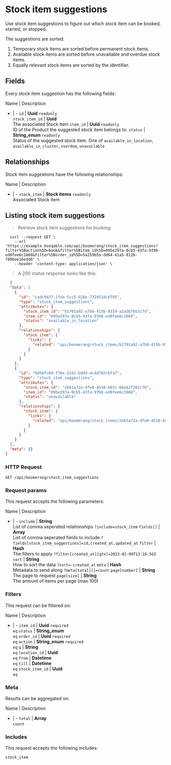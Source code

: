 # Stock item suggestions

Use stock item suggestions to figure out which stock item can be booked,
started, or stopped.

The suggestions are sorted:
  1. Temporary stock items are sorted before permanent stock items.
  2. Available stock items are sorted before unavailable and overdue stock items.
  3. Equally relevant stock items are sorted by the identifier.

## Fields
Every stock item suggestion has the following fields:

Name | Description
- | -
`id` | **Uuid** `readonly`<br>
`stock_item_id` | **Uuid** <br>The associated Stock item
`item_id` | **Uuid** `readonly`<br>ID of the Product the suggested stock item belongs to.
`status` | **String_enum** `readonly`<br>Status of the suggested stock item. One of `available_in_location`, `available_in_cluster`, `overdue`, `unavailable` 


## Relationships
Stock item suggestions have the following relationships:

Name | Description
- | -
`stock_item` | **Stock items** `readonly`<br>Associated Stock item


## Listing stock item suggestions



> Retrieve stock item suggestions for booking:

```shell
  curl --request GET \
    --url 'https://example.booqable.com/api/boomerang/stock_item_suggestions?filter%5Baction%5D=book&filter%5Bitem_id%5D=095e297a-0cb5-43fa-9398-ed0fee6c1868&filter%5Border_id%5D=5a259b5a-dd64-41a5-8126-f896ee16edd0' \
    --header 'content-type: application/json' \
```

> A 200 status response looks like this:

```json
  {
  "data": [
    {
      "id": "cadc9437-1fda-5cc5-b26e-732451dc6f05",
      "type": "stock_item_suggestions",
      "attributes": {
        "stock_item_id": "b1701a92-a7b8-415b-9319-a1a5b7b53c7d",
        "item_id": "095e297a-0cb5-43fa-9398-ed0fee6c1868",
        "status": "available_in_location"
      },
      "relationships": {
        "stock_item": {
          "links": {
            "related": "api/boomerang/stock_items/b1701a92-a7b8-415b-9319-a1a5b7b53c7d"
          }
        }
      }
    },
    {
      "id": "6850fc04-f76e-5341-bdd9-ec4d702c6fa7",
      "type": "stock_item_suggestions",
      "attributes": {
        "stock_item_id": "2e61a72a-dfe0-4510-b03c-6ba42f282cf0",
        "item_id": "095e297a-0cb5-43fa-9398-ed0fee6c1868",
        "status": "unavailable"
      },
      "relationships": {
        "stock_item": {
          "links": {
            "related": "api/boomerang/stock_items/2e61a72a-dfe0-4510-b03c-6ba42f282cf0"
          }
        }
      }
    }
  ],
  "meta": {}
}
```

### HTTP Request

`GET /api/boomerang/stock_item_suggestions`

### Request params

This request accepts the following parameters:

Name | Description
- | -
`include` | **String** <br>List of comma seperated relationships `?include=stock_item`
`fields[]` | **Array** <br>List of comma seperated fields to include `?fields[stock_item_suggestions]=id,created_at,updated_at`
`filter` | **Hash** <br>The filters to apply `?filter[created_at][gte]=2023-02-09T12:16:56Z`
`sort` | **String** <br>How to sort the data `?sort=-created_at`
`meta` | **Hash** <br>Metadata to send along `?meta[total][]=count`
`page[number]` | **String** <br>The page to request
`page[size]` | **String** <br>The amount of items per page (max 100)


### Filters

This request can be filtered on:

Name | Description
- | -
`item_id` | **Uuid** `required`<br>`eq`
`status` | **String_enum** <br>`eq`
`order_id` | **Uuid** `required`<br>`eq`
`action` | **String_enum** `required`<br>`eq`
`q` | **String** <br>`eq`
`location_id` | **Uuid** <br>`eq`
`from` | **Datetime** <br>`eq`
`till` | **Datetime** <br>`eq`
`stock_item_id` | **Uuid** <br>`eq`


### Meta

Results can be aggregated on:

Name | Description
- | -
`total` | **Array** <br>`count`


### Includes

This request accepts the following includes:

`stock_item`





